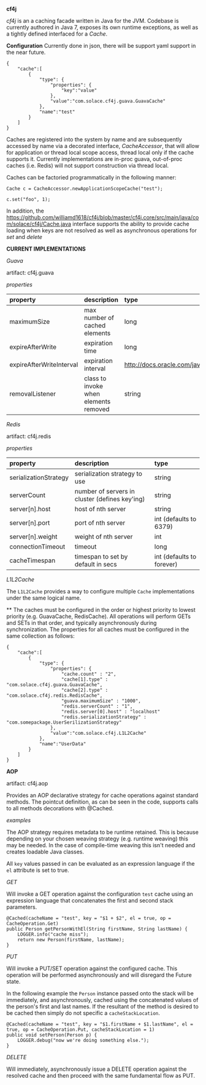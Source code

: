 __cf4j__

_cf4j_ is an a caching facade written in Java for the JVM.
Codebase is currently authored in Java 7, exposes its own runtime exceptions,
as well as a tightly defined interfaced for a _Cache_. 

__Configuration__
Currently done in json, there will be support yaml support in the near future.

```
{
	"cache":[
		{
			"type": {
				"properties": {
					"key":"value"
				},
				"value":"com.solace.cf4j.guava.GuavaCache"
			},
			"name":"test"
		}
	]
}
```

Caches are registered into the system by name and are subsequently accessed by 
name via a decorated interface, _CacheAccessor_, that will allow for application or thread
local scope access, thread local only if the cache supports it.  Currently implementations
are in-proc guava, out-of-proc caches (i.e. Redis) will not support construction via 
thread local.

Caches can be factoried programmatically in the following manner:

```
Cache c = CacheAccessor.newApplicationScopeCache("test");

c.set("foo", 1);
```

In addition, the https://github.com/williamd1618/cf4j/blob/master/cf4j.core/src/main/java/com/solace/cf4j/Cache.java 
interface supports the ability to provide cache loading when keys are not resolved as well 
as asynchronous operations for _set_ and _delete_

__CURRENT IMPLEMENTATIONS__

_Guava_

artifact: cf4j.guava

_properties_

| property  | description  | type |
| :------------ | :---------------| :-----|
| maximumSize | max number of cached elements | long |
| expireAfterWrite | expiration time |   long |
| expireAfterWriteInterval | expiration interval | http://docs.oracle.com/javase/7/docs/api/java/util/concurrent/TimeUnit.html |
| removalListener | class to invoke when elements removed | string |


_Redis_

artifact: cf4j.redis

_properties_

| property  | description  | type |
| :------------ |:---------------| :-----|
| serializationStrategy | serialization strategy to use | string |
| serverCount | number of servers in cluster (defines key'ing) | string |
| server[n].host | host of nth server | string |
| server[n].port | port of nth server | int (defaults to 6379) |
| server[n].weight | weight of nth server | int |	
| connectionTimeout | timeout | long |	
| cacheTimespan | timespan to set by default in secs | int (defaults to forever) |	

_L1L2Cache_

The `L1L2Cache` provides a way to configure multiple `Cache` implementations under the same logical name.

** The caches must be configured in the order or highest priority to lowest priority (e.g. GuavaCache, RedisCache).
All operations will perform GETs and SETs in that order, and typically asynchronously during synchronization.
The properties for all caches must be configured in the same collection as follows:

```
{
	"cache":[
    	{
        	"type": {
            	"properties": {
					"cache.count" : "2",
					"cache[1].type" : "com.solace.cf4j.guava.GuavaCache",
					"cache[2].type" : "com.solace.cf4j.redis.RedisCache",
					"guava.maximumSize" : "1000",
					"redis.serverCount" : "1",
					"redis.server[0].host" : "localhost"
					"redis.serializationStrategy" : "com.somepackage.UserSerilizationStrategy"
                },
                "value":"com.solace.cf4j.L1L2Cache"
            },
            "name":"UserData"
        }
    ]
}
```

__AOP__

artifact: cf4j.aop

Provides an AOP declarative strategy for cache operations against standard methods.  The pointcut definition,
as can be seen in the code, supports calls to all methods decorations with @Cached.

_examples_

The AOP strategy requires metadata to be runtime retained.  This is because depending on your chosen weaving strategy 
(e.g. runtime weaving) this may be needed.  In the case of compile-time weaving this isn't needed and creates loadable
Java classes.

All `key` values passed in can be evaluated as an expression language if the `el` attribute is set to true.

_GET_

Will invoke a GET operation against the configuration `test` cache using an expression language that concatenates the first and second stack parameters.
```
@Cached(cacheName = "test", key = "$1 + $2", el = true, op = CacheOperation.Get)
public Person getPersonWithEl(String firstName, String lastName) {
	LOGGER.info("cache miss");
	return new Person(firstName, lastName);
}
```

_PUT_

Will invoke a PUT/SET operation against the configured cache.  This operation will be performed asynchronously and will disregard the Future state.

In the following example the `Person` instance passed onto the stack will be immediately, and asynchronously, cached using the concatenated
values of the person's first and last names.  If the resultant of the method is desired to be cached then simply do not specific a `cacheStackLocation`.

```
@Cached(cacheName = "test", key = "$1.firstName + $1.lastName", el = true, op = CacheOperation.Put, cacheStackLocation = 1)
public void setPerson(Person p) {
	LOGGER.debug("now we're doing something else.");
}
```

_DELETE_

Will immediately, asynchronously issue a DELETE operation against the resolved cache and then proceed with the same fundamental flow as PUT.
